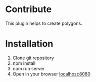 # Contribute
This plugin helps to create polygons.

# Installation
1. Clone git repository
2. npm install
3. npm run server
4. Open in your browser [localhost:8080](http://localhost:8080/)